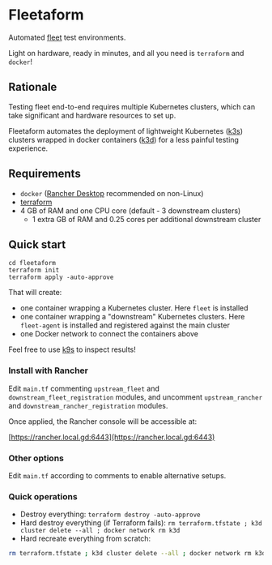 # Fleetaform

Automated [fleet](https://fleet.rancher.io/) test environments.

Light on hardware, ready in minutes, and all you need is `terraform` and `docker`!

## Rationale
Testing fleet end-to-end requires multiple Kubernetes clusters, which can take significant and hardware resources to set up.

Fleetaform automates the deployment of lightweight Kubernetes ([k3s](https://k3s.io/)) clusters wrapped in docker containers ([k3d](https://k3d.io)) for a less painful testing experience.

## Requirements
 - `docker` ([Rancher Desktop](https://rancherdesktop.io/) recommended on non-Linux)
 - [terraform](https://www.terraform.io/downloads)
 - 4 GB of RAM and one CPU core (default - 3 downstream clusters)
   - 1 extra GB of RAM and 0.25 cores per additional downstream cluster

## Quick start

```
cd fleetaform
terraform init
terraform apply -auto-approve
```

That will create:
- one container wrapping a Kubernetes cluster. Here `fleet` is installed
- one container wrapping a "downstream" Kubernetes clusters. Here `fleet-agent` is installed and registered against the main cluster
- one Docker network to connect the containers above

Feel free to use [k9s](https://k9scli.io/) to inspect results!

### Install with Rancher

Edit `main.tf` commenting `upstream_fleet` and `downstream_fleet_registration` modules, and uncomment `upstream_rancher` and `downstream_rancher_registration` modules.

Once applied, the Rancher console will be accessible at:

[https://rancher.local.gd:6443](https://rancher.local.gd:6443)

### Other options

Edit `main.tf` according to comments to enable alternative setups.

### Quick operations

- Destroy everything: `terraform destroy -auto-approve`
- Hard destroy everything (if Terraform fails): `rm terraform.tfstate ; k3d cluster delete --all ; docker network rm k3d`
- Hard recreate everything from scratch:

```sh
rm terraform.tfstate ; k3d cluster delete --all ; docker network rm k3d ; terraform init; terraform apply -auto-approve
```
